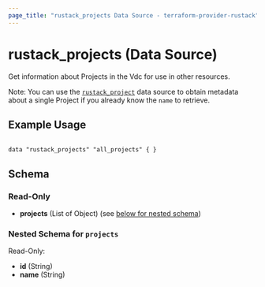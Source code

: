 ```yaml
---
page_title: "rustack_projects Data Source - terraform-provider-rustack"
---
```

# rustack_projects (Data Source)

Get information about Projects in the Vdc for use in other resources.

Note: You can use the [`rustack_project`](Project) data source to obtain metadata
about a single Project if you already know the `name` to retrieve.

## Example Usage

```hcl

data "rustack_projects" "all_projects" { }

```

## Schema

### Read-Only

- **projects** (List of Object) (see [below for nested schema](#nestedatt--projects))

<a id="nestedatt--projects"></a>
### Nested Schema for `projects`

Read-Only:

- **id** (String)
- **name** (String)


